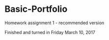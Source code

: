 # Basic-Portfolio
Homework assignment 1 - recommended version

Finished and turned in Friday March 10, 2017
